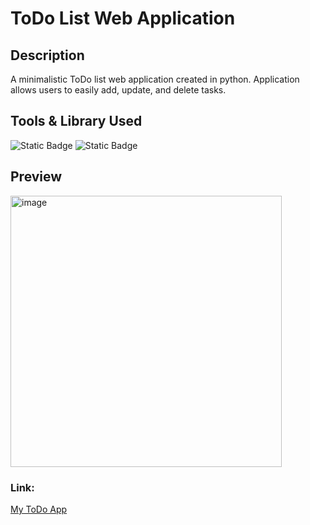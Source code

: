 # ToDo List Web Application
## Description
A minimalistic ToDo list web application created in python. 
Application allows users to easily add, update, and delete tasks.

## Tools & Library Used
![Static Badge](https://img.shields.io/badge/Python-FFD43B?style=for-the-badge&logo=python&logoColor=blue)
![Static Badge](https://img.shields.io/badge/PyCharm-000000.svg?&style=for-the-badge&logo=PyCharm&logoColor=white)

## Preview
<img width="434" alt="image" src="https://github.com/user-attachments/assets/04a5f9b3-3ef3-4092-a183-699c2c45f2ac" />

### Link:
[My ToDo App](https://anc1kr1st-my-todo-app-web-fhsfy3.streamlit.app/)
